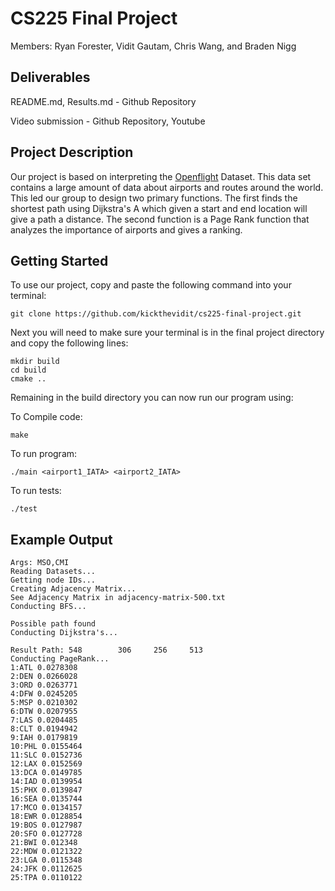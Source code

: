 # CS225 Final Project
Members: Ryan Forester, Vidit Gautam, Chris Wang, and Braden Nigg

## Deliverables

README.md, Results.md - Github Repository

Video submission - Github Repository, Youtube

## Project Description

Our project is based on interpreting the [Openflight](https://openflights.org/data.html) Dataset. This data set contains a large amount of data about airports and routes around the world. This led our group to design two primary functions. The first finds the shortest path using Dijkstra's A which given a start and end location will give a path a distance. The second function is a Page Rank function that analyzes the importance of airports and gives a ranking.

## Getting Started

To use our project, copy and paste the following command into your terminal:

```
git clone https://github.com/kickthevidit/cs225-final-project.git
```

Next you will need to make sure your terminal is in the final project directory and copy the following lines:

```
mkdir build
cd build
cmake ..
```

Remaining in the build directory you can now run our program using:

To Compile code:

```
make
```

To run program:

```
./main <airport1_IATA> <airport2_IATA>
```

To run tests:
```
./test
```
## Example Output

```
Args: MSO,CMI
Reading Datasets...
Getting node IDs...
Creating Adjacency Matrix...
See Adjacency Matrix in adjacency-matrix-500.txt
Conducting BFS...

Possible path found
Conducting Dijkstra's...

Result Path: 548        306     256     513
Conducting PageRank...
1:ATL 0.0278308
2:DEN 0.0266028
3:ORD 0.0263771
4:DFW 0.0245205
5:MSP 0.0210302
6:DTW 0.0207955
7:LAS 0.0204485
8:CLT 0.0194942
9:IAH 0.0179819
10:PHL 0.0155464
11:SLC 0.0152736
12:LAX 0.0152569
13:DCA 0.0149785
14:IAD 0.0139954
15:PHX 0.0139847
16:SEA 0.0135744
17:MCO 0.0134157
18:EWR 0.0128854
19:BOS 0.0127987
20:SFO 0.0127728
21:BWI 0.012348
22:MDW 0.0121322
23:LGA 0.0115348
24:JFK 0.0112625
25:TPA 0.0110122
```

